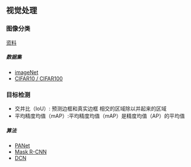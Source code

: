 ## 视觉处理

### 图像分类

[资料](http://neohsu.com/2019/04/12/%E8%AE%A1%E7%AE%97%E6%9C%BA%E8%A7%86%E8%A7%89-%E5%9B%BE%E5%83%8F%E5%88%86%E7%B1%BB/)

##### 数据集

- [imageNet](http://image-net.org/)
- [CIFAR10 / CIFAR100](https://www.cs.utoronto.ca/~kriz/cifar.html)


### 目标检测

- 交并比（IoU）: 预测边框和真实边框 相交的区域除以并起来的区域
- 平均精度均值（mAP）:平均精度均值（mAP）是精度均值（AP）的平均值

##### 算法
- [PANet](https://github.com/ShuLiu1993/PANet)
- [Mask R-CNN](https://github.com/facebookresearch/Detectron)
- [DCN](https://arxiv.org/abs/1703.06211)

